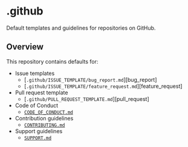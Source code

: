 # .github

Default templates and guidelines for repositories on GitHub.

## Overview

This repository contains defaults for:

- Issue templates
  - [`.github/ISSUE_TEMPLATE/bug_report.md`][bug_report]
  - [`.github/ISSUE_TEMPLATE/feature_request.md`][feature_request]
- Pull request template
  - [`.github/PULL_REQUEST_TEMPLATE.md`][pull_request]
- Code of Conduct
  - [`CODE_OF_CONDUCT.md`](CODE_OF_CONDUCT.md)
- Contribution guidelines
  - [`CONTRIBUTING.md`](CONTRIBUTING.md)
- Support guidelines
  - [`SUPPORT.md`](SUPPORT.md)
